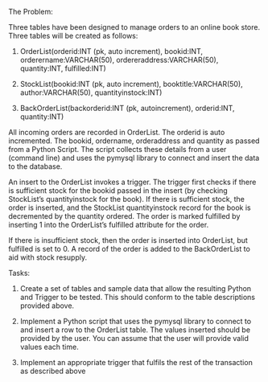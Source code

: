 The Problem:

Three tables have been designed to manage orders to an online book store. Three tables will 
be created as follows:

  1. OrderList(orderid:INT (pk, auto increment), bookid:INT, orderername:VARCHAR(50), ordereraddress:VARCHAR(50),  quantity:INT, fulfilled:INT)
  
  2. StockList(bookid:INT (pk, auto increment), booktitle:VARCHAR(50), author:VARCHAR(50), quantityinstock:INT)
  
  3. BackOrderList(backorderid:INT (pk, autoincrement), orderid:INT, quantity:INT)


All incoming orders are recorded in OrderList. The orderid is auto incremented. The bookid, ordername, orderaddress and quantity as passed from a Python Script. The script collects these details from a user (command line)  and uses the pymysql library to connect and insert 
the data to the database. 

An insert to the OrderList invokes a trigger. The trigger first checks if there is sufficient stock for the bookid passed in the insert (by checking StockList’s quantityinstock for the book). If there is sufficient stock, the order is inserted, and the StockList quantityinstock record for the book is decremented by the quantity ordered. The order is marked fulfilled by inserting 1 into the OrderList’s fulfilled attribute for the order. 

If there is insufficient stock, then the order is inserted into OrderList, but fulfilled is set to 0. 
A record of the order is added to the BackOrderList to aid with stock resupply. 


Tasks: 
  1. Create a set of tables and sample data that allow the resulting Python and Trigger to be 
  tested. This should conform to the  table descriptions provided above. 
  
  2. Implement a Python script that uses the pymysql library to connect to and insert a row 
  to the OrderList table. The values inserted should be provided by the user. You can 
  assume that the user will provide valid values each time. 
  
  3. Implement an appropriate trigger that fulfils the rest of the transaction as described 
  above

